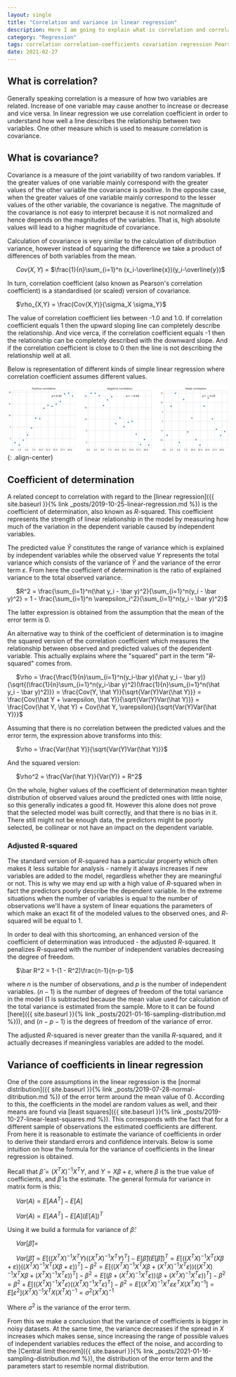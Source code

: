 ```yaml
---
layout: single
title: "Correlation and variance in linear regression"
description: Here I am going to explain what is correlation and correlation coefficients, the intuition behind their calculations and how they may be useful
category: "Regression"
tags: correlation correlation-coefficients covariation regression Pearson's-correlation-coefficient coefficient-of-determination r-squared adjusted-r-squared regression-model variation error-term variance-of-coefficients
date: 2021-02-27
---
```


## What is correlation?

Generally speaking correlation is a measure of how two variables are related. Increase of one variable may cause another to increase or decrease and vice versa. In linear regression we use correlation coefficient in order to understand how well a line describes the relationship between two variables. One other measure which is used to measure correlation is covariance.

## What is covariance?

Covariance is a measure of the joint variability of two random variables. If the greater values of one variable mainly correspond with the greater values of the other variable the covariance is positive. In the opposite case, when the greater values of one variable mainly correspond to the lesser values of the other variable, the covariance is negative. The magnitude of the covariance is not easy to interpret because it is not normalized and hence depends on the magnitudes of the variables. That is, high absolute values will lead to a higher magnitude of covariance.

Calculation of covariance is very similar to the calculation of distribution variance, however instead of squaring the difference we take a product of differences of both variables from the mean.

&nbsp;&nbsp;&nbsp;&nbsp;
$Cov(X,Y)$ = $\frac{1}{n}\sum_{i=1}^n (x_i-\overline{x})(y_i-\overline{y})$

In turn, correlation coefficient (also known as Pearson's correlation coefficient) is a standardised (or scaled) version of covariance.

&nbsp;&nbsp;&nbsp;&nbsp;
$\rho_{X,Y} = \frac{Cov(X,Y)}{\sigma_X \sigma_Y}$

The value of correlation coefficient lies between -1.0 and 1.0. If correlation coefficient equals 1 then the upward sloping line can completely describe the relationship. And vice verca, if the correlation coefficient equals -1 then the relationship can be completely described with the downward slope. And if the correlation coefficient is close to 0 then the line is not describing the relationship well at all.

Below is representation of different kinds of simple linear regression where correlation coefficient assumes different values.

![](/assets/images/regression/correlation_demo.png){: .align-center}

## Coefficient of determination

A related concept to correlation with regard to the [linear regression]({{ site.baseurl }}{% link _posts/2019-10-25-linear-regression.md %}) is the coefficient of determination, also known as $R$-squared. This coefficient represents the strength of linear relationship in the model by measuring how much of the variation in the dependent variable caused by independent variables.

The predicted value $\hat Y$ constitutes the range of variance which is explained by independent variables while the observed value $Y$ represents the total variance which consists of the variance of $\hat Y$ and the variance of the error term $\varepsilon$. From here the coefficient of determination is the ratio of explained variance to the total observed variance.

&nbsp;&nbsp;&nbsp;&nbsp;
$R^2 = \frac{\sum_{i=1}^n(\hat y_i - \bar y)^2}{\sum_{i=1}^n(y_i - \bar y)^2} = 1 - \frac{\sum_{i=1}^n \varepsilon_i^2}{\sum_{i=1}^n(y_i - \bar y)^2}$

The latter expression is obtained from the assumption that the mean of the error term is 0.

An alternative way to think of the coefficient of determination is to imagine the squared version of the correlation coefficient which measures the relationship between observed and predicted values of the dependent variable. This actually explains where the "squared" part in the term "$R$-squared" comes from.

&nbsp;&nbsp;&nbsp;&nbsp;
$\rho = \frac{\frac{1}{n}\sum_{i=1}^n(y_i-\bar y)(\hat y_i - \bar y)}{\sqrt{(\frac{1}{n}\sum_{i=1}^n(y_i-\bar y)^2)(\frac{1}{n}\sum_{i=1}^n(\hat y_i - \bar y)^2)}} = \frac{Cov(Y, \hat Y)}{\sqrt{Var(Y)Var(\hat Y)}} = \frac{Cov(\hat Y + \varepsilon, \hat Y)}{\sqrt{Var(Y)Var(\hat Y)}} = \frac{Cov(\hat Y, \hat Y) + Cov(\hat Y, \varepsilon)}{\sqrt{Var(Y)Var(\hat Y)}}$

Assuming that there is no correlation between the predicted values and the error term, the expression above transforms into this:

&nbsp;&nbsp;&nbsp;&nbsp;
$\rho = \frac{Var(\hat Y)}{\sqrt{Var(Y)Var(\hat Y)}}$

And the squared version:

&nbsp;&nbsp;&nbsp;&nbsp;
$\rho^2 = \frac{Var(\hat Y)}{Var(Y)} = R^2$

On the whole, higher values of the coefficient of determination mean tighter distribution of observed values around the predicted ones with little noise, so this generally indicates a good fit. However this alone does not prove that the selected model was built correctly, and that there is no bias in it. There still might not be enough data, the predictors might be poorly selected, be collinear or not have an impact on the dependent variable.

### Adjusted R-squared

The standard version of $R$-squared has a particular property which often makes it less suitable for analysis - namely it always increases if new variables are added to the model, regardless whether they are meaningful or not. This is why we may end up with a high value of $R$-squared when in fact the predictors poorly describe the dependent variable. In the extreme situations when the number of variables is equal to the number of observations we'll have a system of linear equations the parameters of which make an exact fit of the modeled values to the observed ones, and $R$-squared will be equal to 1.

In order to deal with this shortcoming, an enhanced version of the coefficient of determination was introduced - the adjusted $R$-squared. It penalizes $R$-squared with the number of independent variables decreasing the degree of freedom.

&nbsp;&nbsp;&nbsp;&nbsp;
$\bar R^2 = 1-(1 - R^2)\frac{n-1}{n-p-1}$

where $n$ is the number of observations, and $p$ is the number of independent variables. $(n-1)$ is the number of degrees of freedom of the total variance in the model (1 is subtracted because the mean value used for calculation of the total variance is estimated from the sample. More to it can be found [here]({{ site.baseurl }}{% link _posts/2021-01-16-sampling-distribution.md %})), and $(n-p-1)$ is the degrees of freedom of the variance of error.

The adjusted $R$-squared is never greater than the vanilla $R$-squared, and it actually decreases if meaningless variables are added to the model.

## Variance of coefficients in linear regression

One of the core assumptions in the linear regression is the [normal distribution]({{ site.baseurl }}{% link _posts/2019-07-28-normal-ditribution.md %}) of the error term around the mean value of 0. According to this, the coefficients in the model are random values as well, and their means are found via [least squares]({{ site.baseurl }}{% link _posts/2019-10-27-linear-least-squares.md %}). This corresponds with the fact that for a different sample of observations the estimated coefficients are different. From here it is reasonable to estimate the variance of coefficients in order to derive their standard errors and confidence intervals. Below is some intuition on how the formula for the variance of coefficients in the linear regression is obtained.

Recall that $\hat \beta = (X^{T}X)^{-1}X^{T}Y$, and $Y = X \beta + \varepsilon$, where $\beta$ is the true value of coefficients, and $\hat \beta$ is the estimate. The general formula for variance in matrix form is this:

&nbsp;&nbsp;&nbsp;&nbsp;
$Var(A) = E[AA^{T}]-E[A]$

&nbsp;&nbsp;&nbsp;&nbsp;
$Var(A) = E[AA^{T}] - E[A](E[A])^{T}$

Using it we build a formula for variance of $\hat \beta$:

&nbsp;&nbsp;&nbsp;&nbsp;
$Var[\hat \beta]=$

&nbsp;&nbsp;&nbsp;&nbsp;
$Var[\hat \beta] = E[((X^{T}X)^{-1}X^{T}Y)((X^{T}X)^{-1}X^{T}Y)^{T}] - E[\hat \beta](E[\hat \beta])^T = E[((X^{T}X)^{-1}X^{T}(X \beta + \varepsilon))((X^{T}X)^{-1}X^{T}(X \beta + \varepsilon))^{T}] - \beta^2 = E[((X^{T}X)^{-1}X^{T}X \beta + (X^{T}X)^{-1}X^{T}\varepsilon))((X^{T}X)^{-1}X^{T}X \beta + (X^{T}X)^{-1}X^{T}\varepsilon))^{T}] - \beta^2 = E[(\beta + (X^{T}X)^{-1}X^{T}\varepsilon))(\beta + (X^{T}X)^{-1}X^{T}\varepsilon))^{T}] - \beta^2 = \beta^2 + E[((X^{T}X)^{-1}X^{T}\varepsilon)((X^{T}X)^{-1}X^{T}\varepsilon)^{T}] - \beta^2 = E[(X^{T}X)^{-1}X^{T}\varepsilon \varepsilon^{T}X(X^{T}X)^{-1}] = E[\varepsilon^2](X^{T}X)^{-1}X^{T}X(X^{T}X)^{-1} = \sigma^2 (X^{T}X)^{-1}$

Where $\sigma^2$ is the variance of the error term.

From this we make a conclusion that the variance of coefficients is bigger in noisy datasets. At the same time, the variance decreases if the spread in $X$ increases which makes sense, since increasing the range of possible values of independent variables reduces the effect of the noise, and according to the [Central limit theorem]({{ site.baseurl }}{% link _posts/2021-01-16-sampling-distribution.md %}), the distribution of the error term and the parameters start to resemble normal distribution.
